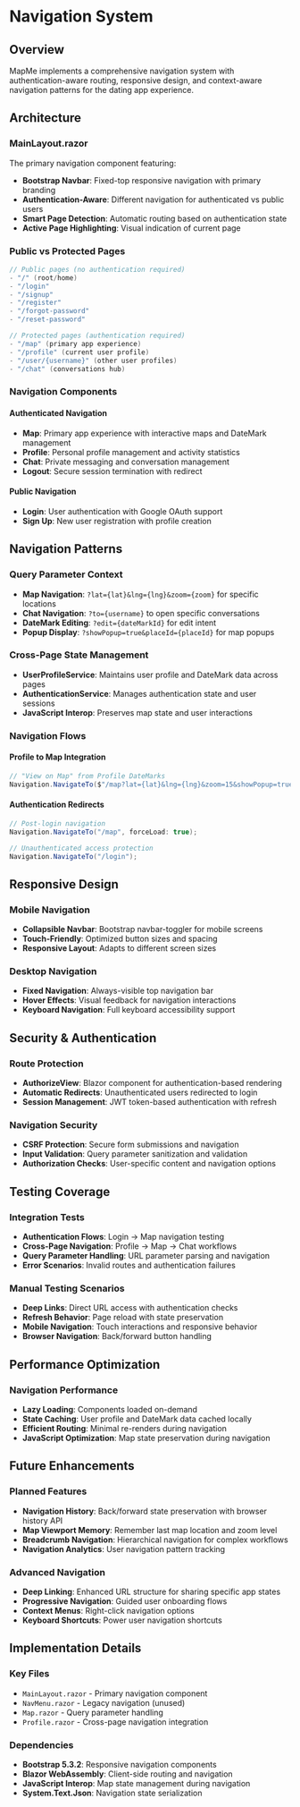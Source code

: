 # Navigation System

## Overview
MapMe implements a comprehensive navigation system with authentication-aware routing, responsive design, and context-aware navigation patterns for the dating app experience.

## Architecture

### MainLayout.razor
The primary navigation component featuring:
- **Bootstrap Navbar**: Fixed-top responsive navigation with primary branding
- **Authentication-Aware**: Different navigation for authenticated vs public users
- **Smart Page Detection**: Automatic routing based on authentication state
- **Active Page Highlighting**: Visual indication of current page

### Public vs Protected Pages
```csharp
// Public pages (no authentication required)
- "/" (root/home)
- "/login" 
- "/signup"
- "/register"
- "/forgot-password"
- "/reset-password"

// Protected pages (authentication required)
- "/map" (primary app experience)
- "/profile" (current user profile)
- "/user/{username}" (other user profiles)
- "/chat" (conversations hub)
```

### Navigation Components

#### Authenticated Navigation
- **Map**: Primary app experience with interactive maps and DateMark management
- **Profile**: Personal profile management and activity statistics
- **Chat**: Private messaging and conversation management
- **Logout**: Secure session termination with redirect

#### Public Navigation
- **Login**: User authentication with Google OAuth support
- **Sign Up**: New user registration with profile creation

## Navigation Patterns

### Query Parameter Context
- **Map Navigation**: `?lat={lat}&lng={lng}&zoom={zoom}` for specific locations
- **Chat Navigation**: `?to={username}` to open specific conversations
- **DateMark Editing**: `?edit={dateMarkId}` for edit intent
- **Popup Display**: `?showPopup=true&placeId={placeId}` for map popups

### Cross-Page State Management
- **UserProfileService**: Maintains user profile and DateMark data across pages
- **AuthenticationService**: Manages authentication state and user sessions
- **JavaScript Interop**: Preserves map state and user interactions

### Navigation Flows

#### Profile to Map Integration
```csharp
// "View on Map" from Profile DateMarks
Navigation.NavigateTo($"/map?lat={lat}&lng={lng}&zoom=15&showPopup=true&placeId={placeId}");
```

#### Authentication Redirects
```csharp
// Post-login navigation
Navigation.NavigateTo("/map", forceLoad: true);

// Unauthenticated access protection
Navigation.NavigateTo("/login");
```

## Responsive Design

### Mobile Navigation
- **Collapsible Navbar**: Bootstrap navbar-toggler for mobile screens
- **Touch-Friendly**: Optimized button sizes and spacing
- **Responsive Layout**: Adapts to different screen sizes

### Desktop Navigation
- **Fixed Navigation**: Always-visible top navigation bar
- **Hover Effects**: Visual feedback for navigation interactions
- **Keyboard Navigation**: Full keyboard accessibility support

## Security & Authentication

### Route Protection
- **AuthorizeView**: Blazor component for authentication-based rendering
- **Automatic Redirects**: Unauthenticated users redirected to login
- **Session Management**: JWT token-based authentication with refresh

### Navigation Security
- **CSRF Protection**: Secure form submissions and navigation
- **Input Validation**: Query parameter sanitization and validation
- **Authorization Checks**: User-specific content and navigation options

## Testing Coverage

### Integration Tests
- **Authentication Flows**: Login → Map navigation testing
- **Cross-Page Navigation**: Profile → Map → Chat workflows
- **Query Parameter Handling**: URL parameter parsing and navigation
- **Error Scenarios**: Invalid routes and authentication failures

### Manual Testing Scenarios
- **Deep Links**: Direct URL access with authentication checks
- **Refresh Behavior**: Page reload with state preservation
- **Mobile Navigation**: Touch interactions and responsive behavior
- **Browser Navigation**: Back/forward button handling

## Performance Optimization

### Navigation Performance
- **Lazy Loading**: Components loaded on-demand
- **State Caching**: User profile and DateMark data cached locally
- **Efficient Routing**: Minimal re-renders during navigation
- **JavaScript Optimization**: Map state preservation during navigation

## Future Enhancements

### Planned Features
- **Navigation History**: Back/forward state preservation with browser history API
- **Map Viewport Memory**: Remember last map location and zoom level
- **Breadcrumb Navigation**: Hierarchical navigation for complex workflows
- **Navigation Analytics**: User navigation pattern tracking

### Advanced Navigation
- **Deep Linking**: Enhanced URL structure for sharing specific app states
- **Progressive Navigation**: Guided user onboarding flows
- **Context Menus**: Right-click navigation options
- **Keyboard Shortcuts**: Power user navigation shortcuts

## Implementation Details

### Key Files
- `MainLayout.razor` - Primary navigation component
- `NavMenu.razor` - Legacy navigation (unused)
- `Map.razor` - Query parameter handling
- `Profile.razor` - Cross-page navigation integration

### Dependencies
- **Bootstrap 5.3.2**: Responsive navigation components
- **Blazor WebAssembly**: Client-side routing and navigation
- **JavaScript Interop**: Map state management during navigation
- **System.Text.Json**: Navigation state serialization

